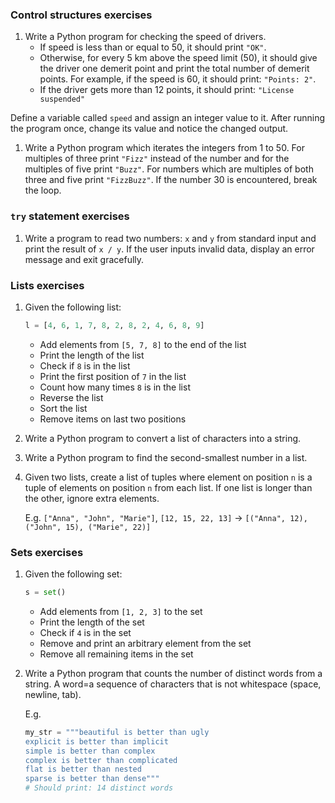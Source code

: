 ### Control structures exercises
1. Write a Python program for checking the speed of drivers. 
    * If speed is less than or equal to 50, it should print `"OK"`.
    * Otherwise, for every 5 km above the speed limit (50), it should give the 
    driver one demerit point and print the total number of demerit points. 
    For example, if the speed is 60, it should print: `"Points: 2"`.
    * If the driver gets more than 12 points, it should print: 
    `"License suspended"`
 
Define a variable called `speed` and assign an integer value to it. 
 After running the program once, change its value and notice the changed output.
 
1. Write a Python program which iterates the integers from 1 to 50. 
 For multiples of three print `"Fizz"` instead of the number and for the 
 multiples of five print `"Buzz"`. For numbers which are multiples of both three
 and five print `"FizzBuzz"`. If the number 30 is encountered, break the loop.

### `try` statement exercises
1. Write a program to read two numbers: `x` and `y` from standard input and print the result of `x / y`. 
If the user inputs invalid data, display an error message and exit gracefully. 

### Lists exercises
1. Given the following list:
    ```python
    l = [4, 6, 1, 7, 8, 2, 8, 2, 4, 6, 8, 9]
    ```
    * Add elements from `[5, 7, 8]` to the end of the list
    * Print the length of the list
    * Check if `8` is in the list
    * Print the first position of `7` in the list
    * Count how many times `8` is in the list
    * Reverse the list
    * Sort the list
    * Remove items on last two positions
2. Write a Python program to convert a list of characters into a string.
3. Write a Python program to find the second-smallest number in a list.
4. Given two lists, create a list of tuples where element on position `n` is a
tuple of elements on position `n` from each list. If one list is longer than the
other, ignore extra elements.

    E.g. `["Anna", "John", "Marie"]`, `[12, 15, 22, 13]` -> 
         `[("Anna", 12), ("John", 15), ("Marie", 22)]`

### Sets exercises
1. Given the following set:
    ```python
    s = set()
    ```
    * Add elements from `[1, 2, 3]` to the set
    * Print the length of the set
    * Check if `4` is in the set
    * Remove and print an arbitrary element from the set
    * Remove all remaining items in the set
1. Write a Python program that counts the number of distinct words from a string.
A word=a sequence of characters that is not whitespace (space, newline, tab).
    
    E.g. 
    ```python
    my_str = """beautiful is better than ugly
    explicit is better than implicit
    simple is better than complex
    complex is better than complicated
    flat is better than nested
    sparse is better than dense"""
    # Should print: 14 distinct words
    ```
